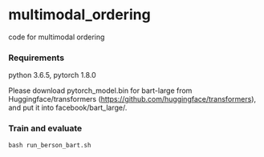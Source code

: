 # multimodal_ordering
code for multimodal ordering

### Requirements
python 3.6.5, pytorch 1.8.0

Please download pytorch_model.bin for bart-large from Huggingface/transformers (https://github.com/huggingface/transformers), and put it into facebook/bart_large/.

### Train and evaluate
```
bash run_berson_bart.sh
```
